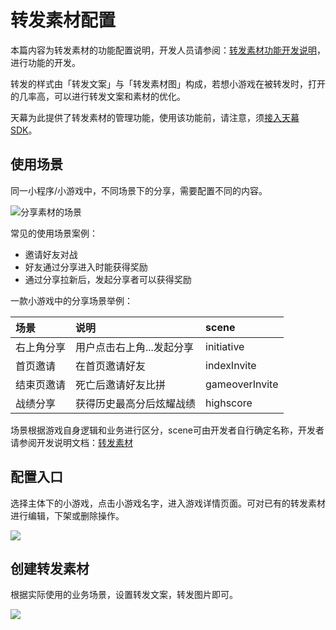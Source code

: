 # 转发素材配置

本篇内容为转发素材的功能配置说明，开发人员请参阅：[转发素材功能开发说明](../dev-guide/sharing/)，进行功能的开发。

转发的样式由「转发文案」与「转发素材图」构成，若想小游戏在被转发时，打开的几率高，可以进行转发文案和素材的优化。

天幕为此提供了转发素材的管理功能，使用该功能前，请注意，须[接入天幕SDK]()。

## **使用场景**

同一小程序/小游戏中，不同场景下的分享，需要配置不同的内容。

![&#x5206;&#x4EAB;&#x7D20;&#x6750;&#x7684;&#x573A;&#x666F;](https://cdn.kuaiyugo.com/plat/cms/plat/2019-02-20_4d8e3760-34bd-11e9-8a41-695d0962f26d.png)

常见的使用场景案例：

* 邀请好友对战
* 好友通过分享进入时能获得奖励
* 通过分享拉新后，发起分享者可以获得奖励

一款小游戏中的分享场景举例：

| 场景 | 说明 | scene |
| :--- | :--- | :--- |
| 右上角分享 | 用户点击右上角...发起分享 | initiative |
| 首页邀请 | 在首页邀请好友 | indexInvite |
| 结束页邀请 | 死亡后邀请好友比拼 | gameoverInvite |
| 战绩分享 | 获得历史最高分后炫耀战绩 | highscore |

场景根据游戏自身逻辑和业务进行区分，scene可由开发者自行确定名称，开发者请参阅开发说明文档：[转发素材](../dev-guide/sharing/)

##  **配置入口**

选择主体下的小游戏，点击小游戏名字，进入游戏详情页面。可对已有的转发素材进行编辑，下架或删除操作。

![](https://cdn.nlark.com/yuque/0/2019/png/254569/1557221475431-11e6d81e-9821-4b5e-aecc-194082795593.png?x-oss-process=image/resize,w_2000)

## **创建转发素材**

根据实际使用的业务场景，设置转发文案，转发图片即可。

![](https://cdn.nlark.com/yuque/0/2019/png/254569/1557221389178-21e622d7-c07d-4c74-a629-4e94b609c500.png?x-oss-process=image/resize,w_794)



